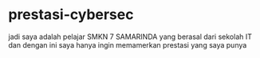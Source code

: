 # prestasi-cybersec

jadi saya adalah pelajar SMKN 7 SAMARINDA yang berasal dari sekolah IT dan dengan ini saya hanya ingin memamerkan prestasi yang saya punya
